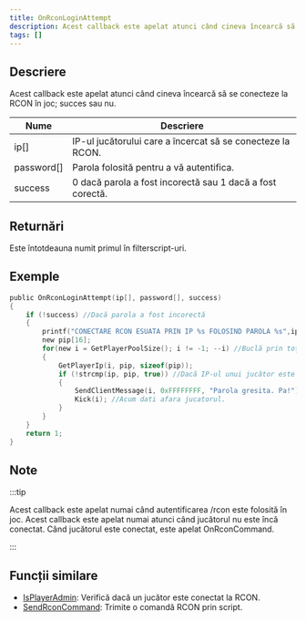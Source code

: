 ```yaml
---
title: OnRconLoginAttempt
description: Acest callback este apelat atunci când cineva încearcă să se conecteze la RCON în joc; succes sau nu.
tags: []
---
```


<VersionWarn name='callback' version='SA-MP 0.3a' />

## Descriere

Acest callback este apelat atunci când cineva încearcă să se conecteze la RCON în joc; succes sau nu.

| Nume       | Descriere                                                  |
| ---------- | ---------------------------------------------------------- |
| ip[]       | IP-ul jucătorului care a încercat să se conecteze la RCON. |
| password[] | Parola folosită pentru a vă autentifica.                   |
| success    | 0 dacă parola a fost incorectă sau 1 dacă a fost corectă.  |

## Returnări

Este întotdeauna numit primul în filterscript-uri.

## Exemple

```c
public OnRconLoginAttempt(ip[], password[], success)
{
    if (!success) //Dacă parola a fost incorectă
    {
        printf("CONECTARE RCON ESUATA PRIN IP %s FOLOSIND PAROLA %s",ip, password);
        new pip[16];
        for(new i = GetPlayerPoolSize(); i != -1; --i) //Buclă prin toți jucătorii
        {
            GetPlayerIp(i, pip, sizeof(pip));
            if (!strcmp(ip, pip, true)) //Dacă IP-ul unui jucător este IP-ul care a eșuat autentificarea
            {
                SendClientMessage(i, 0xFFFFFFFF, "Parola gresita. Pa!"); //Trimite un mesaj
                Kick(i); //Acum dati afara jucatorul.
            }
        }
    }
    return 1;
}
```

## Note

:::tip

Acest callback este apelat numai când autentificarea /rcon este folosită în joc. Acest callback este apelat numai atunci când jucătorul nu este încă conectat. Când jucătorul este conectat, este apelat OnRconCommand.

:::

## Funcții similare

- [IsPlayerAdmin](../functions/IsPlayerAdmin): Verifică dacă un jucător este conectat la RCON.
- [SendRconCommand](../functions/SendRconCommand): Trimite o comandă RCON prin script.